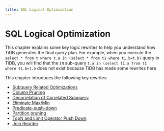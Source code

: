 ```yaml
---
title: SQL Logical Optimization
---
```


# SQL Logical Optimization

This chapter explains some key logic rewrites to help you understand how TiDB generates the final query plan. For example, when you execute the `select * from t where t.a in (select * from t1 where t1.b=t.b)` query in TiDB, you will find that the `IN` sub-query `t.a in (select t1.a from t1 where t1.b=t.b` does not exist because TiDB has made some rewrites here.

This chapter introduces the following key rewrites:

- [Subquery Related Optimizations](/subquery-optimization.md)
- [Column Pruning](/column-pruning.md)
- [Decorrelation of Correlated Subquery](/correlated-subquery-optimization.md)
- [Eliminate Max/Min](/max-min-eliminate.md)
- [Predicate-push-down](/predicate-push-down.md)
- [Partition pruning](/partition-pruning.md)
- [TopN and Limit Operator Push Down](/topn-limit-push-down.md)
- [Join Reorder](/join-reorder.md)